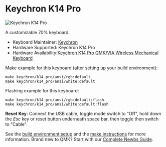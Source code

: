 # Keychron K14 Pro

![Keychron K14 Pro](https://i.imgur.com/oDkNCbI.jpg)

A customizable 70% keyboard.

* Keyboard Maintainer: [Keychron](https://github.com/keychron)
* Hardware Supported: Keychron K14 Pro
* Hardware Availability:[Keychron K14 Pro QMK/VIA Wireless Mechanical Keyboard](https://www.keychron.com/products/keychron-k14-pro-qmk-via-wireless-mechanical-keyboard)

Make example for this keyboard (after setting up your build environment):

    make keychron/k14_pro/ansi/rgb:default
    make keychron/k14_pro/ansi/white:default

Flashing example for this keyboard:

    make keychron/k14_pro/ansi/rgb:default:flash
    make keychron/k14_pro/ansi/white:default:flash

**Reset Key**: Connect the USB cable, toggle mode switch to "Off", hold down the *Esc* key or reset button underneath space bar, then toggle then switch to "Cable".

See the [build environment setup](https://docs.qmk.fm/#/getting_started_build_tools) and the [make instructions](https://docs.qmk.fm/#/getting_started_make_guide) for more information. Brand new to QMK? Start with our [Complete Newbs Guide](https://docs.qmk.fm/#/newbs).
